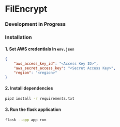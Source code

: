 # FilEncrypt
### Development in Progress

### Installation
#### 1. Set AWS credentials in `env.json`
```json
{
    "aws_access_key_id": "<Access Key ID>",
    "aws_secret_access_key": "<Secret Access Key>",
    "region": "<region>"
}
```
#### 2. Install dependencies
```bash
pip3 install -r requirements.txt
```
#### 3. Run the flask application
```bash
flask --app app run
```
